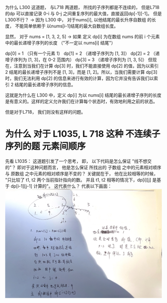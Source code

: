 为什么 L300 这道题， 与L718 两道题， 所找的子序列都是不连续的， 但是L718 的dp 可以直接记录 0-i 与 0-j 之间重复序列的最大值，直接返回dp[-1][-1]。
 但是 L300不行？ -> 因为 L300 中， 对于nums[i], 以他结尾的最长升序自数组 的长度， 不能简单依赖于 以nums[i-1]结尾的最大自数组长度。

显然， 对于 nums = [1, 3, 2, 5] -> 如果 定义 dp[i] 为在数组 nums 的前 i 个元素中的最长递增子序列的长度 （"不一定以 nums[i] 结尾"）

dp[0] = 1 （只有一个元素 1）
dp[1] = 2 （递增子序列为 [1, 3]）
dp[2] = 2 （递增子序列为 [1, 3]，在 0-2 范围内）
dp[3] = 3 （递增子序列为 [1, 3, 5]）
但现在，注意到当我们在计算 dp[3] 时，我们不能直接使用 dp[2] 的值，因为以索引 2 结尾的最长递增子序列不是 [1, 3]，而是 [1, 2]。所以，当我们需要计算 dp[3] 时，我们无法利用 dp[2] 的信息来进行有效的计算，因为它并没有告诉我们以索引 2 结尾的最长递增子序列的信息。

这就是为什么在 L300 中，定义 dp[i] 为以 nums[i] 结尾的最长递增子序列的长度是有意义的。这样的定义允许我们在计算每个状态时，有效地利用之前的状态。

但是对于L718， 我们则没有这样的问题。


# 为什么 对于 L1035, L 718 这种 不连续子序列的题 元素间顺序

先看 L1035：
这道题引发了一个思考， 即， 以下代码是怎么保证 "线不想交的"？ 即对于这种问题而言， 他是怎么保证 所找出的 子数组 之中的元素相对顺序
与 原数组 之中元素的相对顺序是不变的？
关键就在于， 他在比较相等的时候， "只比较了 t1, t2 两个当前指针指向的数。 并且 t1, t2 相等的情况下，dp[i][j] 是基于 dp[i-1][j-1] 计算的"。
这代表什么？ 代表以下画面： 
![img.png](img.png)